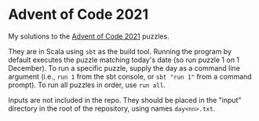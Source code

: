 # Advent of Code 2021
My solutions to the [Advent of Code 2021](https://adventofcode.com/2021) puzzles.

They are in Scala using `sbt` as the build tool. Running the program by default
executes the puzzle matching today's date (so run puzzle 1 on 1 December). To run
a specific puzzle, supply the day as a command line argument (i.e., `run 1` from
the sbt console, or `sbt "run 1"` from a command prompt). To run all puzzles in
order, use `run all`.

Inputs are not included in the repo. They should be placed in the "input" directory
in the root of the repository, using names `day<nn>.txt`.

